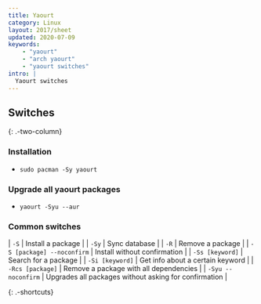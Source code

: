 ```yaml
---
title: Yaourt
category: Linux
layout: 2017/sheet
updated: 2020-07-09
keywords:
    - "yaourt"
    - "arch yaourt"
    - "yaourt switches"
intro: |
  Yaourt switches 
---
```


Switches
---------
{: .-two-column}

### Installation

+ `sudo pacman -Sy yaourt` 

### Upgrade all yaourt packages

+ `yaourt -Syu --aur`

### Common switches

| `-S` | Install a package |
| `-Sy` | Sync database |
| `-R` | Remove a package |
| `-S [package] --noconfirm` | Install without confirmation |
| `-Ss [keyword]` | Search for a package |
| `-Si [keyword]` | Get info about a certain keyword |
| `-Rcs [package]` | Remove a package with all dependencies |
| `-Syu --noconfirm` | Upgrades all packages without asking for confirmation |

{: .-shortcuts}
